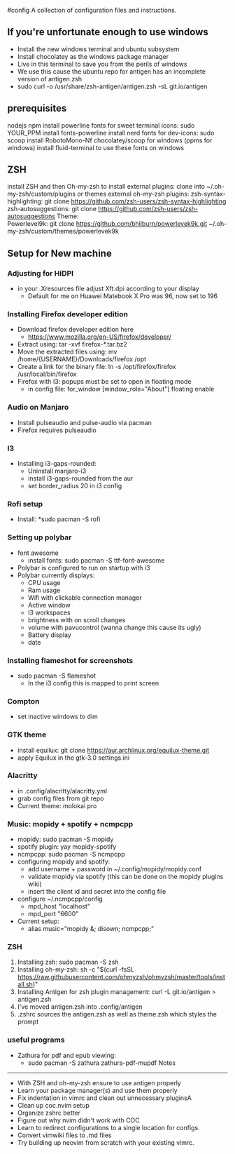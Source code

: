 #config
A collection of configuration files and instructions.

## If you're unfortunate enough to use windows
* Install the new windows terminal and ubuntu subsystem
* Install chocolatey as the windows package manager
* Live in this terminal to save you from the perils of windows
* We use this cause the ubuntu repo for antigen has an incomplete version of antigen.zsh
* sudo curl -o /usr/share/zsh-antigen/antigen.zsh -sL git.io/antigen

## prerequisites
nodejs
npm
install powerline fonts for sweet terminal icons: sudo YOUR_PPM install fonts-powerline
install nerd fonts for dev-icons: sudo scoop install RobotoMono-Nf
chocolatey/scoop for windows (ppms for windows)
install fluid-terminal to use these fonts on windows

## ZSH
install ZSH and then Oh-my-zsh
to install external plugins:
    clone into ~/.oh-my-zsh/custom/plugins or themes
external oh-my-zsh plugins:
    zsh-syntax-highlighting: git clone https://github.com/zsh-users/zsh-syntax-highlighting
    zsh-autosuggestions: git clone https://github.com/zsh-users/zsh-autosuggestions
Theme:    
    Powerlevel9k: git clone https://github.com/bhilburn/powerlevek9k.git ~/.oh-my-zsh/custom/themes/powerlevek9k

## Setup for New machine

### Adjusting for HiDPI
* in your .Xresources file adjust Xft.dpi according to your display
    * Default for me on Huawei Matebook X Pro was 96, now set to 196

### Installing Firefox developer edition
* Download firefox developer edition here
    * https://www.mozilla.org/en-US/firefox/developer/
* Extract using: tar -xvf firefox-*.tar.bz2
* Move the extracted files using: mv /home/{USERNAME}/Downloads/firefox /opt
* Create a link for the binary file: ln -s /opt/firefox/firefox /usr/local/bin/firefox
* Firefox with I3: popups must be set to open in floating mode
    * in config file: for_window [window_role="About"] floating enable

### Audio on Manjaro
* Install pulseaudio and pulse-audio via pacman
* Firefox requires pulseaudio

### I3 
* Installing i3-gaps-rounded:
    * Uninstall manjaro-i3
    * install i3-gaps-rounded from the aur
    * set border_radius 20 in i3 config
### Rofi setup
* Install: *sudo pacman -S rofi

### Setting up polybar
* font awesome
    * install fonts: sudo pacman -S ttf-font-awesome
* Polybar is configured to run on startup with i3
* Polybar currently displays:
    * CPU usage
    * Ram usage
    * Wifi with clickable connection manager
    * Active window
    * I3 workspaces
    * brightness with on scroll changes
    * volume with pavucontrol (wanna change this cause its ugly)
    * Battery display
    * date
### Installing flameshot for screenshots
* sudo pacman -S flameshot
    * In the i3 config this is mapped to print screen
### Compton
* set inactive windows to dim
### GTK theme
* install equilux: git clone https://aur.archlinux.org/equilux-theme.git
* apply Equilux in the gtk-3.0 settings.ini
### Alacritty
* in .config/alacritty/alacritty.yml
* grab config files from git repo
* Current theme: molokai pro
### Music: mopidy + spotify + ncmpcpp
* mopidy: sudo pacman -S mopidy
* spotify plugin: yay mopidy-spotify
* ncmpcpp: sudo pacman -S ncmpcpp
* configuring mopidy and spotify:
    * add username + password in ~/.config/mopidy/mopidy.conf
    * validate mopidy via spotify (this can be done on the mopidy plugins wiki)
    * insert the client id and secret into the config file
* configure ~/.ncmpcpp/config
    * mpd_host "localhost"
    * mpd_port "6600"
* Current setup:
    * alias music="mopidy &; disown; ncmpcpp;"
### ZSH
1. Installing zsh: sudo pacman -S zsh
2. Installing oh-my-zsh:
    sh -c "$(curl -fsSL https://raw.githubusercontent.com/ohmyzsh/ohmyzsh/master/tools/install.sh)"
3. Installing Antigen for zsh plugin management:
    curl -L git.io/antigen > antigen.zsh
4. I've moved antigen.zsh into .config/antigen
5. .zshrc sources the antigen.zsh as well as theme.zsh which styles the prompt
### useful programs
* Zathura for pdf and epub viewing:
    * sudo pacman -S zathura zathura-pdf-mupdf
Notes
-----
* With ZSH and oh-my-zsh ensure to use antigen properly
* Learn your package manager(s) and use them properly
* Fix indentation in vimrc and clean out unnecessary pluginsA
* Clean up coc.nvim setup
* Organize zshrc better
* Figure out why nvim didn't work with COC
* Learn to redirect configurations to a single location for configs.
* Convert vimwiki files to .md files
* Try building up neovim from scratch with your existing vimrc.
